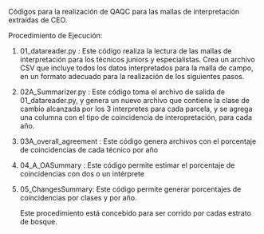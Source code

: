 Códigos para la realización de QAQC para las mallas de interpretación extraídas de CEO. 

Procedimiento de Ejecución:

1. 01_datareader.py : Este código realiza la lectura de las mallas de interpretación para los técnicos juniors y especialistas. Crea un archivo CSV que incluye todos los datos interpretados para la malla de campo, en un formato adecuado para la realización de los siguientes pasos.

2. 02A_Summarizer.py : Este código toma el archivo de salida de 01_datareader.py, y genera un nuevo archivo que contiene la clase de cambio alcanzada por los 3 interpretes para cada parcela, y se agrega una columna con el tipo de coincidencia de interopretación, para cada año.

3. 03A_overall_agreement :  Este código genera archivos con el porcentaje de coincidencias de cada técnico por año
   
5. 04_A_OASummary : Este código permite estimar el porcentaje de coincidencias con dos o un intérprete
6. 05_ChangesSummary: Este código permite generar porcentajes de coincidencias por clases y por año.

   Este procedimiento está concebido para ser corrido por cadas estrato de bosque.

